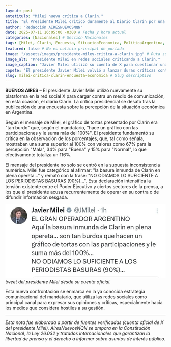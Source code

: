 ```yaml
---
layout: post
antetitulo: "Milei nueva crítica a Clarín."
title: "El Presidente Milei criticó duramente al Diario Clarín por una Encuesta sobre la situación económica del País."
author: "Redacción AIRESNUEVOSNQN"
date: 2025-07-11 16:05:00 -0300 # Fecha y hora actual
categories: [Nacionales] # Sección Nacionales
tags: [Milei, Clarín, Encuesta, SituacionEconomica, PoliticaArgentina, RedesSociales, LibertadDeExpresion, Economia, AtaqueALaPrensa] # Tags relevantes, capitalizando
featured: false # No es noticia principal de portada
image: "/assets/images/presidente-miley-critica-a-clarin.jpg" # Ruta sugerida para la imagen de grilla (en subcarpeta 'nacionales')
image_alt: "Presidente Milei en redes sociales criticando a Clarín."
image_caption: "Javier Milei utilizó su cuenta de X para cuestionar una encuesta económica publicada por Clarín."
copete: "El presidente Javier Milei volvió a lanzar duras críticas contra el diario Clarín y los periodistas, esta vez a raíz de una encuesta publicada sobre la evaluación de la situación económica de Argentina. A través de sus redes sociales, el mandatario acusó al medio de manipular los datos de un gráfico de tortas, afirmando que las participaciones presentadas, según su observación, sumaban 'más del 100%'."
slug: milei-critica-clarin-encuesta-economica # Slug descriptivo
---
```


**BUENOS AIRES** – El presidente Javier Milei utilizó nuevamente su plataforma en la red social X para cargar contra un medio de comunicación, en esta ocasión, el diario Clarín. La crítica presidencial se desató tras la publicación de una encuesta sobre la percepción de la situación económica en Argentina.

Según el mensaje de Milei, el gráfico de tortas presentado por Clarín era "tan burdo" que, según el mandatario, "hace un gráfico con las participaciones y le suma más del 100%". El presidente fundamentó su crítica en la observación de los porcentajes, que, tal como señala, mostraban una suma superior al 100% con valores como 67% para la percepción "Mala", 34% para "Buena" y 15% para "Normal", lo que efectivamente totaliza un 116%.

El mensaje del presidente no solo se centró en la supuesta inconsistencia numérica. Milei fue categórico al afirmar: "la basura inmunda de Clarín en plena opereta..." y remató con la frase: "NO ODIAMOS LO SUFICIENTE A LOS PERIODISTAS BASURAS (90%)...". Esta declaración intensifica la tensión existente entre el Poder Ejecutivo y ciertos sectores de la prensa, a los que el presidente acusa recurrentemente de operar en su contra o de difundir información sesgada.

![tweet del presidente Milei](/assets/images/tweet-milei-contra-clarin.jpg)
*tweet del presidente Milei désde su cuenta oficial.*

Esta nueva confrontación se enmarca en la ya conocida estrategia comunicacional del mandatario, que utiliza las redes sociales como principal canal para expresar sus opiniones y críticas, especialmente hacia los medios que considera hostiles a su gestión.

---

*Esta nota fue elaborada a partir de fuentes verificadas (cuenta oficial de X del presidente Milei). AiresNuevosNQN se ampara en la Constitución Nacional, la Ley 26.032 y tratados internacionales que garantizan la libertad de prensa y el derecho a informar sobre asuntos de interés público.*